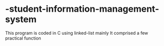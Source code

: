 # -student-information-management-system
This program is coded in C using linked-list mainly
It comprised a few practical function
